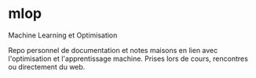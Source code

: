 # mlop
Machine Learning et Optimisation

Repo personnel de documentation et notes maisons en lien avec l'optimisation et l'apprentissage machine.  Prises lors de cours, rencontres ou directement du web.




